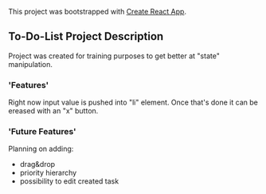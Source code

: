 This project was bootstrapped with [Create React App](https://github.com/facebook/create-react-app).

## To-Do-List Project Description  

Project was created for training purposes to get better at "state" manipulation.


### 'Features'

Right now input value is pushed into "li" element. Once that's done it can be ereased with an "x" button. 

### 'Future Features'

Planning on adding:
- drag&drop 
- priority hierarchy
- possibility to edit created task
